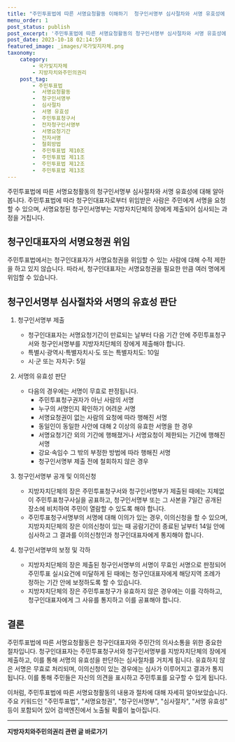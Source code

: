 ```yaml
---
title: "주민투표법에 따른 서명요청활동 이해하기  청구인서명부 심사절차와 서명 유효성에 대한 알아보기"
menu_order: 1
post_status: publish
post_excerpt: '주민투표법에 따른 서명요청활동의 청구인서명부 심사절차와 서명 유효성에 대해 알아봅니다. 주민투표법에 따라 청구인대표자로부터 위임받은 사람은 주민에게 서명을 요청할 수 있으며, 서명요청된 청구인서명부는 지방자치단체의 장에게 제출되어 심사되는 과정을 거칩니다.'
post_date: 2023-10-18 02:14:59
featured_image: _images/국가및지자체.png
taxonomy:
    category:
        - 국가및지자체
        - 지방자치와주민의권리
    post_tag:
        - 주민투표법
        -  서명요청활동
        -  청구인서명부
        -  심사절차
        -  서명 유효성
        -  주민투표청구서
        -  전자청구인서명부
        -  서명요청기간
        -  전자서명
        -  철회방법
        -  주민투표법 제10조
        -  주민투표법 제11조
        -  주민투표법 제12조
        -  주민투표법 제13조
---
```



 주민투표법에 따른 서명요청활동의 청구인서명부 심사절차와 서명 유효성에 대해 알아봅니다. 주민투표법에 따라 청구인대표자로부터 위임받은 사람은 주민에게 서명을 요청할 수 있으며, 서명요청된 청구인서명부는 지방자치단체의 장에게 제출되어 심사되는 과정을 거칩니다.

##  청구인대표자의 서명요청권 위임

주민투표법에서는 청구인대표자가 서명요청권을 위임할 수 있는 사람에 대해 수적 제한을 하고 있지 않습니다. 따라서, 청구인대표자는 서명요청권을 필요한 만큼 여러 명에게 위임할 수 있습니다.

##  청구인서명부 심사절차와 서명의 유효성 판단

1. 청구인서명부 제출
   - 청구인대표자는 서명요청기간이 만료되는 날부터 다음 기간 안에 주민투표청구서와 청구인서명부를 지방자치단체의 장에게 제출해야 합니다.
   - 특별시·광역시·특별자치시·도 또는 특별자치도: 10일
   - 시·군 또는 자치구: 5일

2. 서명의 유효성 판단
   - 다음의 경우에는 서명이 무효로 판정됩니다.
     - 주민투표청구권자가 아닌 사람의 서명
     - 누구의 서명인지 확인하기 어려운 서명
     - 서명요청권이 없는 사람의 요청에 따라 행해진 서명
     - 동일인이 동일한 사안에 대해 2 이상의 유효한 서명을 한 경우
     - 서명요청기간 외의 기간에 행해졌거나 서명요청이 제한되는 기간에 행해진 서명
     - 강요·속임수 그 밖의 부정한 방법에 따라 행해진 서명
     - 청구인서명부 제출 전에 철회하지 않은 경우

3. 청구인서명부 공개 및 이의신청
   - 지방자치단체의 장은 주민투표청구서와 청구인서명부가 제출된 때에는 지체없이 주민투표청구사실을 공표하고, 청구인서명부 또는 그 사본을 7일간 공개된 장소에 비치하여 주민이 열람할 수 있도록 해야 합니다.
   - 주민투표청구서명부의 서명에 대해 이의가 있는 경우, 이의신청을 할 수 있으며, 지방자치단체의 장은 이의신청이 있는 때 공람기간이 종료된 날부터 14일 안에 심사하고 그 결과를 이의신청인과 청구인대표자에게 통지해야 합니다.

4. 청구인서명부의 보정 및 각하
   - 지방자치단체의 장은 제출된 청구인서명부의 서명이 무효인 서명으로 판정되어 주민투표 실시요건에 미달하게 된 때에는 청구인대표자에게 해당지역 조례가 정하는 기간 안에 보정하도록 할 수 있습니다.
   - 지방자치단체의 장은 주민투표청구가 유효하지 않은 경우에는 이를 각하하고, 청구인대표자에게 그 사유를 통지하고 이를 공표해야 합니다.

## 결론

주민투표법에 따른 서명요청활동은 청구인대표자와 주민간의 의사소통을 위한 중요한 절차입니다. 청구인대표자는 주민투표청구서와 청구인서명부를 지방자치단체의 장에게 제출하고, 이를 통해 서명의 유효성을 판단하는 심사절차를 거치게 됩니다. 유효하지 않은 서명은 무효로 처리되며, 이의신청이 있는 경우에는 심사가 이루어지고 결과가 통지됩니다. 이를 통해 주민들은 자신의 의견을 표시하고 주민투표를 요구할 수 있게 됩니다.

이처럼, 주민투표법에 따른 서명요청활동의 내용과 절차에 대해 자세히 알아보았습니다. 주요 키워드인 "주민투표법", "서명요청권", "청구인서명부", "심사절차", "서명 유효성" 등이 포함되어 있어 검색엔진에서 노출될 확률이 높아집니다.
<!-- wp:separator -->
<hr class="wp-block-separator has-alpha-channel-opacity"/>
<!-- /wp:separator -->

<!-- wp:group {"backgroundColor":"base","layout":{"type":"constrained"}} -->
<div class="wp-block-group has-base-background-color has-background"><!-- wp:paragraph {"align":"center","fontSize":"medium"} -->
<p class="has-text-align-center has-large-font-size"><strong>지방자치와주민의권리 관련 글 바로가기</strong></p>
<!-- /wp:paragraph -->


<!-- wp:latest-posts
{"categories":[{"id":7159,"count":19,"description":"","link":"https://uknowlaw.com/category/%ec%a7%80%eb%b0%a9%ec%9e%90%ec%b9%98%ec%99%80%ec%a3%bc%eb%af%bc%ec%9d%98%ea%b6%8c%eb%a6%ac/","name":"지방자치와주민의권리","slug":"지방자치와주민의권리","taxonomy":"category","parent":0,"meta":[],"_links":{"self":[{"href":"https://uknowlaw.com/wp-json/wp/v2/categories/7159"}],"collection":[{"href":"https://uknowlaw.com/wp-json/wp/v2/categories"}],"about":[{"href":"https://uknowlaw.com/wp-json/wp/v2/taxonomies/category"}],"wp:post_type":[{"href":"https://uknowlaw.com/wp-json/wp/v2/posts?categories=7159"}],"curies":[{"name":"wp","href":"https://api.w.org/{rel}","templated":true}]}}],"postsToShow":100,"excerptLength":28,"postLayout":"grid","columns":2,"featuredImageAlign":"left","featuredImageSizeSlug":"large","fontSize":"small"} /--></div>
<!-- /wp:group -->